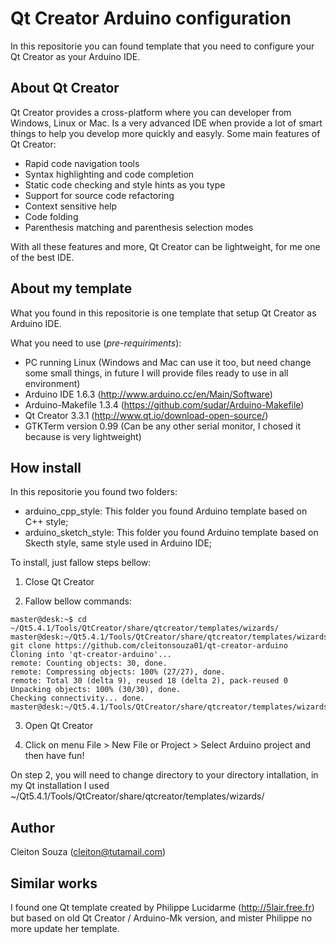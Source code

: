 # Qt Creator Arduino configuration

In this repositorie you can found template that you need to configure your Qt Creator as your Arduino IDE.

## About Qt Creator
Qt Creator provides a cross-platform where you can developer from Windows, Linux or Mac. Is a very advanced IDE when provide a lot of smart things to help you develop more quickly and easyly. Some main features of Qt Creator:
- Rapid code navigation tools
- Syntax highlighting and code completion
- Static code checking and style hints as you type
- Support for source code refactoring
- Context sensitive help
- Code folding
- Parenthesis matching and parenthesis selection modes

With all these features and more, Qt Creator can be lightweight, for me one of the best IDE.

## About my template
What you found in this repositorie is one template that setup Qt Creator as Arduino IDE.

What you need to use (*pre-requiriments*):
* PC running Linux (Windows and Mac can use it too, but need change some small things, in future I will provide files ready to use in all environment)
* Arduino IDE 1.6.3 (http://www.arduino.cc/en/Main/Software)
* Arduino-Makefile 1.3.4 (https://github.com/sudar/Arduino-Makefile)
* Qt Creator 3.3.1 (http://www.qt.io/download-open-source/)
* GTKTerm version 0.99 (Can be any other serial monitor, I chosed it because is very lightweight)


## How install
In this repositorie you found two folders:
* arduino_cpp_style: This folder you found Arduino template based on C++ style;
* arduino_sketch_style: This folder you found Arduino template based on Skecth style, same style used in Arduino IDE;

To install, just fallow steps bellow:

1. Close Qt Creator

2. Fallow bellow commands:

```
master@desk:~$ cd ~/Qt5.4.1/Tools/QtCreator/share/qtcreator/templates/wizards/
master@desk:~/Qt5.4.1/Tools/QtCreator/share/qtcreator/templates/wizards$ git clone https://github.com/cleitonsouza01/qt-creator-arduino
Cloning into 'qt-creator-arduino'...
remote: Counting objects: 30, done.
remote: Compressing objects: 100% (27/27), done.
remote: Total 30 (delta 9), reused 18 (delta 2), pack-reused 0
Unpacking objects: 100% (30/30), done.
Checking connectivity... done.
master@desk:~/Qt5.4.1/Tools/QtCreator/share/qtcreator/templates/wizards$ 

```

3. Open Qt Creator

4. Click on menu File > New File or Project > Select Arduino project and then have fun!

On step 2, you will need to change directory to your directory intallation, in my Qt installation I used ~/Qt5.4.1/Tools/QtCreator/share/qtcreator/templates/wizards/


## Author
Cleiton Souza (cleiton@tutamail.com)


## Similar works
I found one Qt template created by Philippe Lucidarme (http://5lair.free.fr) but based on old Qt Creator / Arduino-Mk version, and mister Philippe no more update her template.
